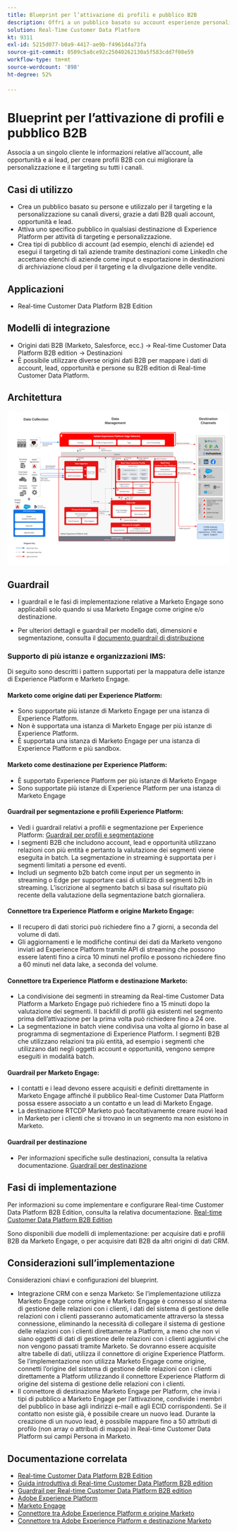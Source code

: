 ```yaml
---
title: Blueprint per l’attivazione di profili e pubblico B2B
description: Offri a un pubblico basato su account esperienze personalizzate secondo i profili con Real-time Customer Data Platform.
solution: Real-Time Customer Data Platform
kt: 9311
exl-id: 5215d077-b0a9-4417-ae9b-f4961d4a73fa
source-git-commit: 0509c5a8ce92c25040262130a5f583cdd7f08e59
workflow-type: tm+mt
source-wordcount: '898'
ht-degree: 52%

---
```


# Blueprint per l’attivazione di profili e pubblico B2B

Associa a un singolo cliente le informazioni relative all’account, alle opportunità e ai lead, per creare profili B2B con cui migliorare la personalizzazione e il targeting su tutti i canali.

## Casi di utilizzo

* Crea un pubblico basato su persone e utilizzalo per il targeting e la personalizzazione su canali diversi, grazie a dati B2B quali account, opportunità e lead.
* Attiva uno specifico pubblico in qualsiasi destinazione di Experience Platform per attività di targeting e personalizzazione.
* Crea tipi di pubblico di account (ad esempio, elenchi di aziende) ed esegui il targeting di tali aziende tramite destinazioni come LinkedIn che accettano elenchi di aziende come input o esportazione in destinazioni di archiviazione cloud per il targeting e la divulgazione delle vendite.

## Applicazioni

* Real-time Customer Data Platform B2B Edition

## Modelli di integrazione

* Origini dati B2B (Marketo, Salesforce, ecc.) -> Real-time Customer Data Platform B2B edition -> Destinazioni
* È possibile utilizzare diverse origini dati B2B per mappare i dati di account, lead, opportunità e persone su B2B edition di Real-time Customer Data Platform.

## Architettura

![Architettura di riferimento per il blueprint di attivazione B2B](assets/b2b-activation.png)

## Guardrail

* I guardrail e le fasi di implementazione relative a Marketo Engage sono applicabili solo quando si usa Marketo Engage come origine e/o destinazione.

* Per ulteriori dettagli e guardrail per modello dati, dimensioni e segmentazione, consulta il [documento guardrail di distribuzione](../experience-platform/guardrails.md)


### Supporto di più istanze e organizzazioni IMS:

Di seguito sono descritti i pattern supportati per la mappatura delle istanze di Experience Platform e Marketo Engage.

#### Marketo come origine dati per Experience Platform:

* Sono supportate più istanze di Marketo Engage per una istanza di Experience Platform.
* Non è supportata una istanza di Marketo Engage per più istanze di Experience Platform.
* È supportata una istanza di Marketo Engage per una istanza di Experience Platform e più sandbox.

#### Marketo come destinazione per Experience Platform:

* È supportato Experience Platform per più istanze di Marketo Engage
* Sono supportate più istanze di Experience Platform per una istanza di Marketo Engage

#### Guardrail per segmentazione e profili Experience Platform:

* Vedi i guardrail relativi a profili e segmentazione per Experience Platform: [Guardrail per profili e segmentazione](https://experienceleague.adobe.com/docs/experience-platform/profile/guardrails.html?lang=it)
* I segmenti B2B che includono account, lead e opportunità utilizzano relazioni con più entità e pertanto la valutazione dei segmenti viene eseguita in batch. La segmentazione in streaming è supportata per i segmenti limitati a persone ed eventi.
* Includi un segmento b2b batch come input per un segmento in streaming o Edge per supportare casi di utilizzo di segmenti b2b in streaming. L’iscrizione al segmento batch si basa sul risultato più recente della valutazione della segmentazione batch giornaliera.

#### Connettore tra Experience Platform e origine Marketo Engage:

* Il recupero di dati storici può richiedere fino a 7 giorni, a seconda del volume di dati.
* Gli aggiornamenti e le modifiche continui dei dati da Marketo vengono inviati ad Experience Platform tramite API di streaming che possono essere latenti fino a circa 10 minuti nel profilo e possono richiedere fino a 60 minuti nel data lake, a seconda del volume.

#### Connettore tra Experience Platform e destinazione Marketo:

* La condivisione dei segmenti in streaming da Real-time Customer Data Platform a Marketo Engage può richiedere fino a 15 minuti dopo la valutazione dei segmenti. Il backfill di profili già esistenti nel segmento prima dell’attivazione per la prima volta può richiedere fino a 24 ore.
* La segmentazione in batch viene condivisa una volta al giorno in base al programma di segmentazione di Experience Platform. I segmenti B2B che utilizzano relazioni tra più entità, ad esempio i segmenti che utilizzano dati negli oggetti account e opportunità, vengono sempre eseguiti in modalità batch.

#### Guardrail per Marketo Engage:

* I contatti e i lead devono essere acquisiti e definiti direttamente in Marketo Engage affinché il pubblico Real-time Customer Data Platform possa essere associato a un contatto e un lead di Marketo Engage.
* La destinazione RTCDP Marketo può facoltativamente creare nuovi lead in Marketo per i clienti che si trovano in un segmento ma non esistono in Marketo.

#### Guardrail per destinazione

* Per informazioni specifiche sulle destinazioni, consulta la relativa documentazione. [Guardrail per destinazione](https://experienceleague.adobe.com/docs/experience-platform/destinations/guardrails.html?lang=it)


## Fasi di implementazione

Per informazioni su come implementare e configurare Real-time Customer Data Platform B2B Edition, consulta la relativa documentazione. [Real-time Customer Data Platform B2B Edition](https://experienceleague.adobe.com/docs/experience-platform/rtcdp/b2b-overview.html?lang=it)

Sono disponibili due modelli di implementazione: per acquisire dati e profili B2B da Marketo Engage, o per acquisire dati B2B da altri origini di dati CRM.

## Considerazioni sull’implementazione

Considerazioni chiavi e configurazioni del blueprint.

* Integrazione CRM con e senza Marketo:
Se l’implementazione utilizza Marketo Engage come origine e Marketo Engage è connesso al sistema di gestione delle relazioni con i clienti, i dati del sistema di gestione delle relazioni con i clienti passeranno automaticamente attraverso la stessa connessione, eliminando la necessità di collegare il sistema di gestione delle relazioni con i clienti direttamente a Platform, a meno che non vi siano oggetti di dati di gestione delle relazioni con i clienti aggiuntivi che non vengono passati tramite Marketo. Se dovranno essere acquisite altre tabelle di dati, utilizza il connettore di origine Experience Platform. Se l’implementazione non utilizza Marketo Engage come origine, connetti l’origine del sistema di gestione delle relazioni con i clienti direttamente a Platform utilizzando il connettore Experience Platform di origine del sistema di gestione delle relazioni con i clienti.
* Il connettore di destinazione Marketo Engage per Platform, che invia i tipi di pubblico a Marketo Engage per l’attivazione, condivide i membri del pubblico in base agli indirizzi e-mail e agli ECID corrispondenti. Se il contatto non esiste già, è possibile creare un nuovo lead. Durante la creazione di un nuovo lead, è possibile mappare fino a 50 attributi di profilo (non array o attributi di mappa) in Real-time Customer Data Platform sui campi Persona in Marketo.

## Documentazione correlata

* [Real-time Customer Data Platform B2B Edition](https://experienceleague.adobe.com/docs/experience-platform/rtcdp/b2b-overview.html?lang=it)
* [Guida introduttiva di Real-time Customer Data Platform B2B edition](https://experienceleague.adobe.com/en/docs/experience-platform/rtcdp/intro/rtcdpb2b-intro/b2b-tutorial)
* [Guardrail per Real-time Customer Data Platform B2B edition](https://experienceleague.adobe.com/en/docs/experience-platform/rtcdp/intro/rtcdpb2b-intro/b2b-guardrails)
* [Adobe Experience Platform](https://experienceleague.adobe.com/docs/experience-platform.html?lang=it)
* [Marketo Engage](https://experienceleague.adobe.com/docs/marketo/using/home.html?lang=it)
* [Connettore tra Adobe Experience Platform e origine Marketo](https://experienceleague.adobe.com/docs/experience-platform/sources/connectors/adobe-applications/marketo/marketo.html?lang=it)
* [Connettore tra Adobe Experience Platform e destinazione Marketo](https://experienceleague.adobe.com/docs/marketo/using/product-docs/core-marketo-concepts/smart-lists-and-static-lists/static-lists/push-an-adobe-experience-cloud-segment-to-a-marketo-static-list.html?lang=it)
